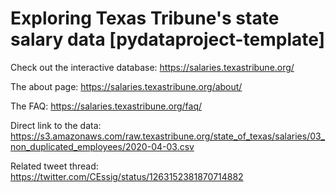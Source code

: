 # Exploring Texas Tribune's state salary data [pydataproject-template]


Check out the interactive database: https://salaries.texastribune.org/

The about page: https://salaries.texastribune.org/about/

The FAQ: https://salaries.texastribune.org/faq/

Direct link to the data: https://s3.amazonaws.com/raw.texastribune.org/state_of_texas/salaries/03_non_duplicated_employees/2020-04-03.csv

Related tweet thread: https://twitter.com/CEssig/status/1263152381870714882
